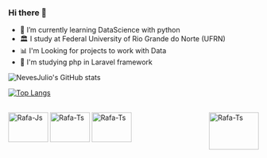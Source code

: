 ### Hi there 👋


- 🐍 I’m currently learning DataScience with python
- 🏛 I study at Federal University of Rio Grande do Norte (UFRN)
- 📊 I'm Looking for projects to work with Data
- 🐘 I'm studying php in Laravel framework



![NevesJulio's GitHub stats](https://github-readme-stats.vercel.app/api?username=NevesJulio&show_icons=true&theme=dracula)

[![Top Langs](https://github-readme-stats.vercel.app/api/top-langs/?username=NevesJulio&layout=compact&theme=dracula)](https://github.com/anuraghazra/github-readme-stats)

<div style="display: inline_block"><br>
  <img align="center" alt="Rafa-Js" height="60" width="80" src="https://cdn.jsdelivr.net/gh/devicons/devicon/icons/python/python-original.svg">
  <img align="center" alt="Rafa-Ts" height="60" width="80" src="https://cdn.jsdelivr.net/gh/devicons/devicon/icons/cplusplus/cplusplus-line.svg"">
  <img align="center" alt="Rafa-Ts" height="60" width="80" src="https://cdn.jsdelivr.net/gh/devicons/devicon/icons/laravel/laravel-plain.svg"">
  
  <img align="right" alt="Rafa-Ts" height="75" width="100" src="https://www.mdl.cs.tsukuba.ac.jp/~thien/resources/img/pikachu.gif">
  
